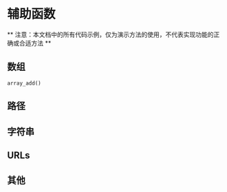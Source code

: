 # 辅助函数
** 注意：本文档中的所有代码示例，仅为演示方法的使用，不代表实现功能的正确或合适方法 **

## 数组
```array_add()
array_add()
```

## 路径

## 字符串

## URLs

## 其他
